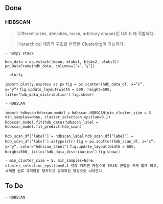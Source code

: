 ## Done

### HDBSCAN

> Different sizes, densities, noise, arbitrary shapes인 데이터에 적합하다.

> Hierarchical 계층적 구조를 반영한 Clustering이 가능하다.

	- numpy stack

`hdb_data = np.vstack([moon, blobs1, blobs2, blobs3])`
`pd.DataFrame(hdb_data, columns=[‘x’,’y’])`

	- plotly

`import plotly.express as px`
`fig = px.scatter(hdb_data_df, x=”x”, y=”y”)`
`fig.update_layout(width = 600, height=500, title=’hdb_data_distribution’)`
`fig.show()`

	- HDBSCAN

`import hdbscan`
`hdbscan_model = hdbscan.HDBSCAN(min_cluster_size = 5, min_samples=None, cluster_selection_epsilon=0.1)`
`hdbscan_model.fit(hdb_data)`
`hdbscan_label = hdbscan_model.fit_predict(hdb_scan)`

`hdb_scan_df[‘label’] = hdbscan_label`
`hdb_scan_df[‘label’] = hdb_scan_df[‘label’].astype(str)`
`fig = px.scatter(hdb_scan_df, x=”x”, y=”y”, color=”hdbscan_label”)`
`fig.update_layout(width = 600, height=500, title=’hdb_data_distribution’)`
`fig.show()`

	- min_cluster_size = 5, min_samples=None, cluster_selection_epsilon=0.1 각각 커지면 커질수록 하나의 군집을 크게 잡게 되고, 세세한 분류 과적합을 방지하고 규제화된 양상으로 나아간다.

## To Do

	- HDBSCAN
